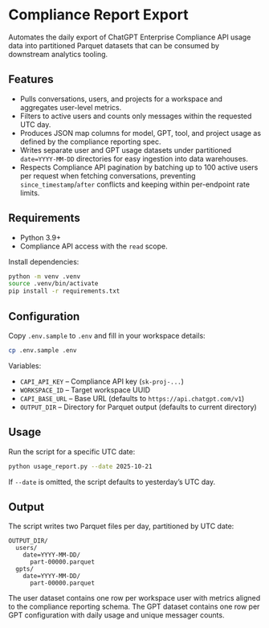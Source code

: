 # Compliance Report Export

Automates the daily export of ChatGPT Enterprise Compliance API usage data into partitioned Parquet datasets that can be consumed by downstream analytics tooling.

## Features
- Pulls conversations, users, and projects for a workspace and aggregates user-level metrics.
- Filters to active users and counts only messages within the requested UTC day.
- Produces JSON map columns for model, GPT, tool, and project usage as defined by the compliance reporting spec.
- Writes separate user and GPT usage datasets under partitioned `date=YYYY-MM-DD` directories for easy ingestion into data warehouses.
- Respects Compliance API pagination by batching up to 100 active users per request when fetching conversations, preventing `since_timestamp`/`after` conflicts and keeping within per-endpoint rate limits.

## Requirements
- Python 3.9+
- Compliance API access with the `read` scope.

Install dependencies:

```bash
python -m venv .venv
source .venv/bin/activate
pip install -r requirements.txt
```

## Configuration
Copy `.env.sample` to `.env` and fill in your workspace details:

```bash
cp .env.sample .env
```

Variables:
- `CAPI_API_KEY` – Compliance API key (`sk-proj-...`)
- `WORKSPACE_ID` – Target workspace UUID
- `CAPI_BASE_URL` – Base URL (defaults to `https://api.chatgpt.com/v1`)
- `OUTPUT_DIR` – Directory for Parquet output (defaults to current directory)

## Usage
Run the script for a specific UTC date:

```bash
python usage_report.py --date 2025-10-21
```

If `--date` is omitted, the script defaults to yesterday’s UTC day.

## Output
The script writes two Parquet files per day, partitioned by UTC date:

```
OUTPUT_DIR/
  users/
    date=YYYY-MM-DD/
      part-00000.parquet
  gpts/
    date=YYYY-MM-DD/
      part-00000.parquet
```

The user dataset contains one row per workspace user with metrics aligned to the compliance reporting schema. The GPT dataset contains one row per GPT configuration with daily usage and unique messager counts.
